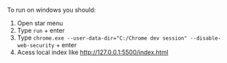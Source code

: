 To run on windows you should:
1. Open star menu
2. Type `run` + enter
3. Type `chrome.exe --user-data-dir="C:/Chrome dev session" --disable-web-security` + enter
4. Acess local index like http://127.0.0.1:5500/index.html

